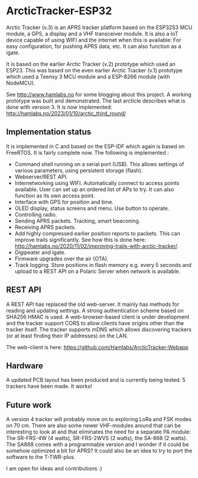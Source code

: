 # ArcticTracker-ESP32

Arctic Tracker (v.3) is an APRS tracker platform based on the ESP32S3
MCU module, a GPS, a display and a VHF transceiver module. 
It is also a IoT device capable of using WIFI and the 
internet when this is available: For easy configuration, for
pushing APRS data, etc. It can also function as a igate. 

It is based on the earlier Arctic Tracker (v.2) prototype which 
used an ESP23. This was based on the even earlier Arctic Tracker 
(v.1) prototype which used a Teensy 3 MCU module and a ESP-8266 
module (with NodeMCU). 

See http://www.hamlabs.no for some blogging about this project. 
A working prototype was built and demonstrated. The last arcticle describes what is done with version 3. It is now implemented: http://hamlabs.no/2023/01/10/arctic_third_round/

## Implementation status

It is implemented in C and based on the ESP-IDF which 
again is based on FreeRTOS. It is fairly complete now. The following is implemented :

* Command shell running on a serial port (USB). This allows settings of various parameters, using persistent storage (flash).
* Webserver/REST API.
* Internetworking using WIFI. Automatically connect to access points available. User can set up 
  an ordered list of APs to try. It can also function as its own access point. 
* Interface with GPS for position and time. 
* OLED display, status screens and menu. Use button to operate.
* Controlling radio.
* Sending APRS packets. Tracking, smart beaconing.
* Receiving APRS packets. 
* Add highly compressed earlier position reports to packets. This can improve trails significantly.
  See how this is done here: http://hamlabs.no/2020/11/02/improving-trails-with-arctic-tracker/. 
* Digipeater and igate. 
* Firmware upgrades over the air (OTA).
* Track logging. Store positions in flash memory e.g. every 5 seconds and upload to a REST
  API on a Polaric Server when network is available. 

## REST API
A REST API has replaced the old web-server. It mainly has methods for reading and updating settings. A strong authentication scheme based on SHA256 HMAC is used. A web-browser-based client is under development and the tracker support CORS to allow clients have origins other than the tracker itself. The tracker supports mDNS which allows discovering trackers (or at least finding their IP addresses) on the LAN. 

The web-client is here: https://github.com/Hamlabs/ArcticTracker-Webapp

## Hardware

A updated PCB layout has been produced and is currently being tested. 5 trackers have been made. It works! 

## Future work

A version 4 tracker will probably move on to exploring LoRa and FSK modes on 70 cm. There are also some newer VHF-modules around that can be interesting to look at and that eliminates the need for a separate PA module: The SR-FRS-4W (4 watts), SR-FRS-2WVS (2 watts), the SA-868 (2 watts). The SA868 comes with a programmable version and I wonder if it could be somehow optimized a bit for APRS? It could also be an idea to try to port the software to the T-TWR-plus. 

I am open for ideas and contributions :)
 

